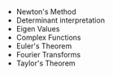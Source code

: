 * Newton's Method
* Determinant interpretation
* Eigen Values
* Complex Functions
* Euler's Theorem
* Fourier Transforms
* Taylor's Theorem